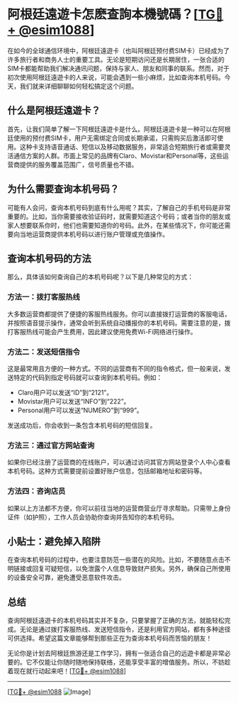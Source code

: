 # 阿根廷遠遊卡怎麽查詢本機號碼？[[TG💪+ @esim1088](https://t.me/s/esim1088)]

在如今的全球通信环境中，阿根廷遠遊卡（也叫阿根廷预付费SIM卡）已经成为了许多旅行者和商务人士的重要工具。无论是短期访问还是长期居住，一张合适的SIM卡都能帮助我们解决通讯问题，保持与家人、朋友和同事的联系。然而，对于初次使用阿根廷遠遊卡的人来说，可能会遇到一些小麻烦，比如查询本机号码。今天，我们就来详细聊聊如何轻松搞定这个问题。

## 什么是阿根廷遠遊卡？

首先，让我们简单了解一下阿根廷遠遊卡是什么。阿根廷遠遊卡是一种可以在阿根廷使用的预付费SIM卡，用户无需绑定合同或长期承诺，只需购买后激活即可使用。这种卡支持语音通话、短信以及移动数据服务，非常适合短期旅行者或需要灵活通信方案的人群。市面上常见的品牌有Claro、Movistar和Personal等，这些运营商提供的服务覆盖范围广，信号质量也不错。

## 为什么需要查询本机号码？

可能有人会问，查询本机号码到底有什么用呢？其实，了解自己的手机号码是非常重要的。比如，当你需要接收验证码时，就需要知道这个号码；或者当你的朋友或家人想要联系你时，他们也需要知道你的号码。此外，在某些情况下，你可能还需要向当地运营商提供本机号码以进行账户管理或充值操作。

## 查询本机号码的方法

那么，具体该如何查询自己的本机号码呢？以下是几种常见的方式：

### 方法一：拨打客服热线

大多数运营商都提供了便捷的客服热线服务。你可以直接拨打运营商的客服电话，并按照语音提示操作，通常会听到系统自动播报你的本机号码。需要注意的是，拨打客服热线可能会产生费用，因此建议使用免费Wi-Fi网络进行操作。

### 方法二：发送短信指令

这是最常用且方便的一种方式。不同的运营商有不同的指令格式，但一般来说，发送特定的代码到指定号码就可以查询到本机号码。例如：
- Claro用户可以发送“ID”到“2121”。
- Movistar用户可以发送“INFO”到“222”。
- Personal用户可以发送“NUMERO”到“999”。

发送成功后，你会收到一条包含本机号码的短信回复。

### 方法三：通过官方网站查询

如果你已经注册了运营商的在线账户，可以通过访问其官方网站登录个人中心查看本机号码。这种方式需要提前设置好账户信息，包括邮箱地址和密码等。

### 方法四：咨询店员

如果以上方法都不方便，你可以前往当地的运营商营业厅寻求帮助。只需带上身份证件（如护照），工作人员会协助你查询并告知你的本机号码。

## 小贴士：避免掉入陷阱

在查询本机号码的过程中，也要注意防范一些潜在的风险。比如，不要随意点击不明链接或回复可疑短信，以免泄露个人信息导致财产损失。另外，确保自己所使用的设备安全可靠，避免遭受恶意软件攻击。

## 总结

查询阿根廷遠遊卡的本机号码其实并不复杂，只要掌握了正确的方法，就能轻松完成。无论是通过拨打客服热线、发送短信指令，还是利用官方网站，都有多种途径可供选择。希望这篇文章能够帮到那些正在为查询本机号码而苦恼的朋友！

无论你是计划去阿根廷旅游还是工作学习，拥有一张适合自己的远遊卡都是非常必要的。它不仅能让你随时随地保持联络，还能享受丰富的增值服务。所以，不妨趁着现在就行动起来吧！[[TG💪+ @esim1088](https://t.me/s/esim1088)]

---

[[TG💪+ @esim1088](https://t.me/s/esim1088) ![Image](https://i.postimg.cc/4NQfJmqS/Snipaste-2025-05-13-00-14-12.png)]